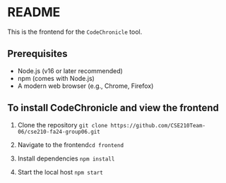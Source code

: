 # README
This is the frontend for the `CodeChronicle` tool.
## Prerequisites
- Node.js (v16 or later recommended)
- npm (comes with Node.js)
- A modern web browser (e.g., Chrome, Firefox)

## To install CodeChronicle and view the frontend
1. Clone the repository `git clone https://github.com/CSE210Team-06/cse210-fa24-group06.git`

2. Navigate to the frontend`cd frontend`

3. Install dependencies `npm install`

4. Start the local host `npm start`
